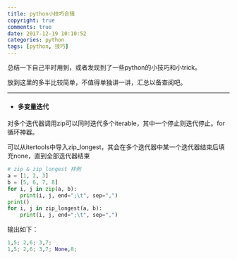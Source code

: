 ```yaml
---
title: python小技巧合辑
copyright: true
comments: true
date: 2017-12-19 10:10:52
categories: python
tags: [python, 技巧]
---
```

总结一下自己平时用到，或者发现到了一些python的小技巧和小trick。
<!-- more -->
放到这里的多半比较简单，不值得单独讲一讲，汇总以备查阅吧。

----------
-   #### 多变量迭代

对多个迭代器调用zip可以同时迭代多个iterable，其中一个停止则迭代停止。for循环神器。
 
可以从itertools中导入zip_longest，其会在多个迭代器中某一个迭代器结束后填充none，直到全部迭代器结束

``` python
# zip & zip_longest 样例
a = [1, 2, 3]
b = [5, 6, 7, 8]
for i, j in zip(a, b):
    print(i, j, end=";\t", sep=",")
print()
for i, j in zip_longest(a, b):
    print(i, j, end=";\t", sep=",")
```

输出如下：

``` python
1,5; 2,6; 3,7; 
1,5; 2,6; 3,7; None,8;
```

